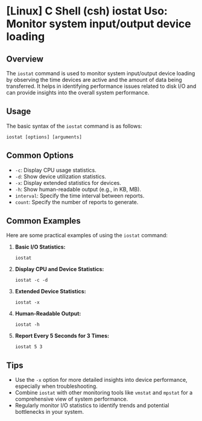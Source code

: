 # [Linux] C Shell (csh) iostat Uso: Monitor system input/output device loading

## Overview
The `iostat` command is used to monitor system input/output device loading by observing the time devices are active and the amount of data being transferred. It helps in identifying performance issues related to disk I/O and can provide insights into the overall system performance.

## Usage
The basic syntax of the `iostat` command is as follows:

```shell
iostat [options] [arguments]
```

## Common Options
- `-c`: Display CPU usage statistics.
- `-d`: Show device utilization statistics.
- `-x`: Display extended statistics for devices.
- `-h`: Show human-readable output (e.g., in KB, MB).
- `interval`: Specify the time interval between reports.
- `count`: Specify the number of reports to generate.

## Common Examples
Here are some practical examples of using the `iostat` command:

1. **Basic I/O Statistics:**
   ```shell
   iostat
   ```

2. **Display CPU and Device Statistics:**
   ```shell
   iostat -c -d
   ```

3. **Extended Device Statistics:**
   ```shell
   iostat -x
   ```

4. **Human-Readable Output:**
   ```shell
   iostat -h
   ```

5. **Report Every 5 Seconds for 3 Times:**
   ```shell
   iostat 5 3
   ```

## Tips
- Use the `-x` option for more detailed insights into device performance, especially when troubleshooting.
- Combine `iostat` with other monitoring tools like `vmstat` and `mpstat` for a comprehensive view of system performance.
- Regularly monitor I/O statistics to identify trends and potential bottlenecks in your system.